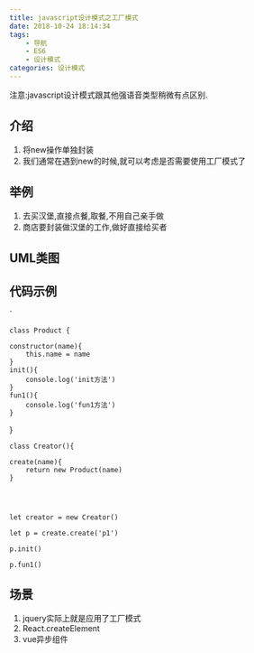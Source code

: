 ```yaml
---
title: javascript设计模式之工厂模式
date: 2018-10-24 18:14:34
tags:
	- 导航
    - ES6
    - 设计模式
categories: 设计模式
---
```


注意:javascript设计模式跟其他强语音类型稍微有点区别.

## 介绍
1. 将new操作单独封装
2. 我们通常在遇到new的时候,就可以考虑是否需要使用工厂模式了

## 举例
1. 去买汉堡,直接点餐,取餐,不用自己亲手做
2. 商店要封装做汉堡的工作,做好直接给买者

## UML类图

 [](/img/factory.png)


## 代码示例


`

    class Product {

	constructor(name){
		this.name = name
	}
	init(){
		console.log('init方法')
	}
	fun1(){
		console.log('fun1方法')
	}
}



    class Creator(){

	create(name){
		return new Product(name)
	}
	



	let creator = new Creator()
	
	let p = create.create('p1')
	
	p.init()
	
	p.fun1()


## 场景

1. jquery实际上就是应用了工厂模式
2. React.createElement
3. vue异步组件